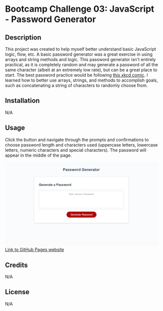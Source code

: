 # Bootcamp Challenge 03: JavaScript - Password Generator

## Description

This project was created to help myself better understand basic JavaScript logic, flow, etc. A basic password generator was a great exercise in using arrays and string methods and logic. This password generator isn't entirely practical, as it is completely random and may generate a password of all the same character (albeit at an extremely low rate), but can be a great place to start. The best password practice would be following [this xkcd comic](https://xkcd.com/936/). I learned how to better use arrays, strings, and methods to accomplish goals, such as concatenating a string of characters to randomly choose from.

## Installation

N/A

## Usage

Click the button and navigate through the prompts and confirmations to choose password length and characters used (uppercase letters, lowercase letters, numeric characters and special characters). The password will appear in the middle of the page.

![website image](./website-image.png)
[Link to GitHub Pages website](https://kevinpatto.github.io/Bootcamp-Challenge-03-JavaScript-Password-Generator/)

## Credits

N/A

## License

N/A